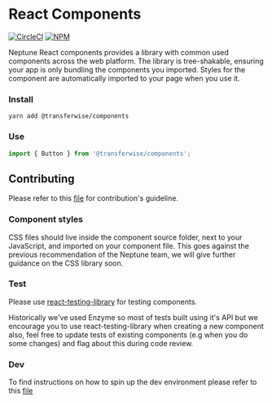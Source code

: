 # React Components

[![CircleCI](https://circleci.com/gh/transferwise/neptune-web.svg?style=shield)](https://circleci.com/gh/transferwise/neptune-web) [![NPM](https://badge.fury.io/js/%40transferwise%2Fcomponents.svg)](https://www.npmjs.com/package/@transferwise/components)

Neptune React components provides a library with common used components across the web platform.
The library is tree-shakable, ensuring your app is only bundling the components you imported. Styles for the component are automatically imported to your page when you use it.

### Install

```
yarn add @transferwise/components
```

### Use

```js
import { Button } from '@transferwise/components';
```

## Contributing

Please refer to this [file](https://github.com/transferwise/neptune-web/blob/master/README.md) for contribution's guideline.

### Component styles

CSS files should live inside the component source folder, next to your JavaScript, and imported on your component file. This goes against the previous recommendation of the Neptune team, we will give further guidance on the CSS library soon.

### Test

Please use [react-testing-library](https://github.com/testing-library/react-testing-library) for testing components.

Historically we've used Enzyme so most of tests built using it's API but we encourage you to use react-testing-library when creating a new component
also, feel free to update tests of existing components (e.g when you do some changes) and flag about this during code review.

### Dev

To find instructions on how to spin up the dev environment please refer to this [file](https://github.com/transferwise/neptune-web/blob/master/README.md)
